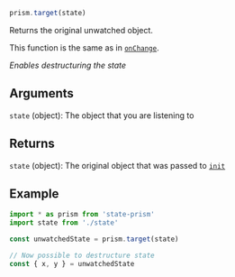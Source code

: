```js
prism.target(state)
```

Returns the original unwatched object.

This function is the same as in [`onChange`](https://github.com/sindresorhus/on-change#onchangetargetobject).

_Enables destructuring the state_

## Arguments

`state` (object): The object that you are listening to

## Returns

`state` (object): The original object that was passed to [`init`](init.md)

## Example

```ts
import * as prism from 'state-prism'
import state from './state'

const unwatchedState = prism.target(state)

// Now possible to destructure state
const { x, y } = unwatchedState
```
